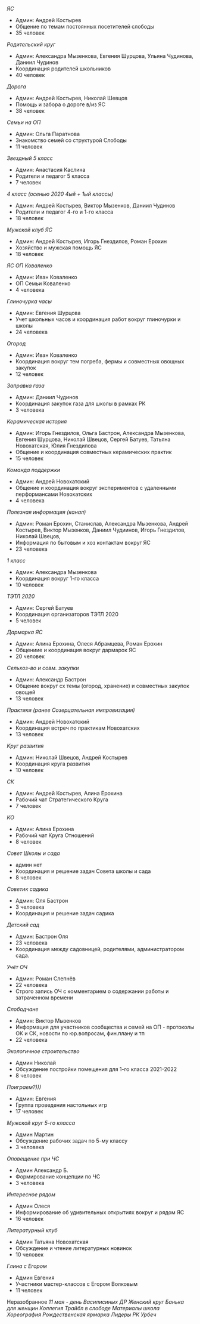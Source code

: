 *ЯС*
* Админ: Андрей Костырев
* Общение по темам постоянных посетителей слободы
* 35 человек

*Родительский круг*
* Админ: Александра Мызенкова, Евгения Шурцова, Ульяна Чудинова, Даниил Чудинов
* Координация родителей школьников
* 40 человек

*Дорога*
* Админ: Андрей Костырев, Николай Шевцов
* Помощь и забора о дороге в/из ЯС
* 38 человек

*Семьи на ОП*
* Админ: Ольга Паратнова
* Знакомство семей со структурой Слободы
* 11 человек

*Звездный 5 класс*
* Админ: Анастасия Каслина
* Родители и педагог 5 класса
* 7 человек

*4 класс (осенью 2020 4ый + 1ый классы)*
* Админ: Андрей Костырев, Виктор Мызенков, Даниил Чудинов
* Родители и педагог 4-го и 1-го класса
* 18 человек

*Мужской клуб ЯС*
* Админ: Андрей Костырев, Игорь Гнездилов, Роман Ерохин
* Хозяйство и мужская помощь ЯС
* 18 человек

*ЯС ОП Коваленко*
* Админ: Иван Коваленко
* ОП Семьи Коваленко
* 4 человека

*Глиночурка часы*
* Админ: Евгения Шурцова
* Учет школьных часов и координация работ вокруг глиночурки и школы
* 24 человека

*Огород*
* Админ: Иван Коваленко
* Координация вокруг тем погреба, фермы и совместных овощных закупок
* 12 человек

*Заправка газа*
* Админ: Даниил Чудинов
* Координация закупок газа для школы в рамках РК
* 3 человека

*Керамическая история*
* Админ: Игорь Гнездилов, Ольга Бастрон, Александра Мызенкова, Евгения Шурцова, Николай Швецов, Сергей Батуев, Татьяна Новохатская, Юлия Гнездилова
* Общение и координация совместных керамических практик
* 15 человек

*Команда поддержки* 
* Админ: Андрей Новохатский
* Общение и координация вокруг экспериментов с удаленными перформансами Новохатских
* 4 человека

*Полезная информация (канал)*
* Админ: Роман Ерохин, Станислав, Александра Мызенкова, Андрей Костырев, Виктор Мызенков, Даниил Чудиинов, Игорь Гнездилов, Николай Швецов, 
* Информация по бытовым и хоз контактам вокруг ЯС
* 23 человека

*1 класс*
* Админ: Александра Мызенкова
* Координация вокруг 1-го класса
* 10 человек

*ТЭТЛ 2020*
* Админ: Сергей Батуев
* Координация организаторов ТЭТЛ 2020
* 5 человек

*Дармарка ЯС*
* Админ: Алина Ерохина, Олеся Абрамцева, Роман Ерохин
* Общениие и координация вокруг дармарок ЯС
* 20 человек

*Сельхоз-во и совм. закупки*
* Админ: Александр Бастрон
* Общение вокруг сх темы (огород, хранение) и совместных закупок овощей
* 13 человек

*Практики (ранее Созерцательная импровизация)*
* Админ: Андрей Новохатский
* Координация встреч по практикам Новохатских
* 13 человек

*Круг развития*
* Админ: Николай Швецов, Андрей Костырев
* Координация круга развития
* 10 человек 

*СК*
* Админ: Андрей Костырев, Алина Ерохина
* Рабочий чат Стратегического Круга
* 7 человек

*КО* 
* Админ: Алина Ерохина
* Рабочий чат Круга Отношений 
* 8 человек

*Совет Школы и сада*
* админ нет
* Координация и решение задач Совета школы и сада 
* 8 человек

*Советик садика*
* Админ: Оля Бастрон
* 3 человека
* Координация и решение задач садика

*Детский сад*
* Админ: Бастрон Оля
* 23 человека
* Координация между садовницей, родителями, администратором сада. 

*Учёт ОЧ*
* Админ: Роман Слепнёв
* 22 человека
* Строго запись ОЧ с комментарием о содержании работы и затраченном времени

*Слободчане*
* Админ: Виктор Мызенков
* Информация для участников сообщества и семей на ОП - протоколы ОК и СК, новости по юр.вопросам, фин.плану и тп
* 22 человека

*Экологичное строительство*
* Админ Николай
* Обсуждение постройки помещения для 1-го класса 2021-2022
* 8 человек

*Поиграем?)))*
* Админ: Евгения
* Группа проведения настольных игр
* 17 человек

*Мужской круг 5-го класса*
* Админ Мартин
* Обсуждение рабочих задач по 5-му классу
* 3 человека

*Оповещение при ЧС*
* Админ Александр Б.
* Формирование концепции по ЧС
* 3 человека

*Интересное рядом*
* Админ Олеся
* Информирование об удивительных открытиях вокруг и рядом ЯС
* 16 человек

*Литературный клуб*
* Админ Татьяна Новохатская
* Обсуждение и чтение литературных новинок
* 10 человек

*Глина с Егором*
* Админ Евгения
* Участники мастер-классов с Егором Волковым
* 11 человек

Неразобранное
*11 мая - день Василисиных ДР*
*Женский круг*
*Банька для женщин*
*Коллегия*
*Трайбл в слободе*
*Материалы школа*
*Хореография*
*Рождественская ярмарка*
*Лидеры РК*
*Урбеч*
